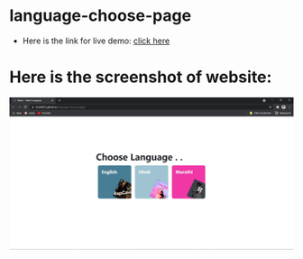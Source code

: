 # language-choose-page

- Here is the link for live demo: <a href="https://hrishi025.github.io/language-choose-page/">click here</a>

# Here is the screenshot of website:

<img src="./image.JPG" />
